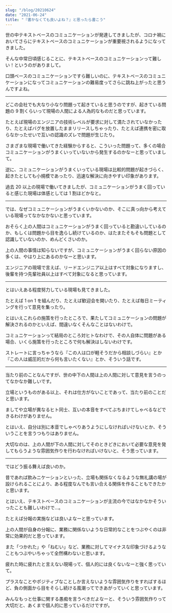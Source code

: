 ```yaml
---
slug: "/blog/20210624"
date: "2021-06-24"
title: "『書かなくても良いよね？』と思ったら書こう"
---
```


世の中テキストベースのコミュニケーションが発達してきましたが、コロナ禍においてさらにテキストベースのコミュニケーションが重要視されるようになってきました。

そんな中常日頃感じることに、テキストベースのコミュニケーションって難しい！というのがありまして。

口頭ベースのコミュニケーションですら難しいのに、テキストベースのコミュニケーションになってコミュニケーションの難易度ってさらに跳ね上がったと思うんですよね。

---

どこの会社でも大なり小なり問題って起きていると思うのですが、起きている問題の 9 割くらいって現場の人間による人為的なものだと思っています。

たとえば現場のエンジニアの技術レベルが要求に対して満たされていなかったり、たとえばバグを放置したままリリースしちゃったり、たとえば連携を密に取らなかったせいで互いの認識のズレで問題が生じたり。

さまざまな現場で働いてきた経験からすると、こういった問題って、多くの場合コミュニケーションがうまくいっていないから発生するのかなーと思っていまして。

逆に、コミュニケーションがうまくいっている現場は比較的問題が起きづらく、起きたとしても小規模であったり、迅速な解決に向きやすい印象があります。

過去 20 以上の現場で働いてきましたが、コミュニケーションがうまく回っていると感じた現場は体感としては 1 割ほどかなと。

---

では、なぜコミュニケーションがうまくいかないのか、そこに真っ向から考えている現場ってなかなかないと思っています。

おそらく上の人間はコミュニケーションがうまく回っていると勘違いしているのか、もしくは問題から目を逸らし続けているのか、はたまたそもそも問題として認識していないのか、めんどくさいのか。

上の人間の事情は知らないですが、コミュニケーションがうまく回らない原因の多くは、やはり上にあるのかなーと思います。

エンジニアの現場で言えば、リードエンジニア以上はすべて対象になりますし、後輩を持つ先輩社員以上はすべて対象になると思っています。

---

とはいえある程度努力している現場も見てきました。

たとえば 1 on 1 を組んだり、たとえば歓迎会を開いたり、たとえば毎日ミーティングを行って意見を集ったり。

とはいえこれらの施策を行ったところで、果たしてコミュニケーションの問題が解決されるのかといえば、間違いなくそんなことはないわけで。

コミュニケーションって結局のところ対ヒトなわけで、その人自体に問題がある場合、いくら施策を行ったところで何も解決はしないわけです。

ストレートに言っちゃうなら『この人は口が軽そうだから相談しづらい』とか『この人は威圧的だから何も言いたくない』とか、そういう話です。

---

当たり前のことなんですが、世の中下の人間は上の人間に対して意見を言うのってなかなか難しいです。

立場というものがある以上、それは仕方がないことであって、当たり前のことだと思います。

ましてや立場が異なるヒト同士、互いの本音をすべてぶちまけてしゃべるなどできるわけがありません。

とはいえ、自分は別に本音でしゃべりあうようにしなければいけないとか、そういうことを言うつもりはありません。

大切なのは、上の人間が下の人間に対してそのときどきにおいて必要な意見を発してもらうような雰囲気作りを行わなければいけないと、そう思っています。

---

ではどう振る舞えば良いのか。

昔であれば飲みニケーションといった、立場も関係なくなるような無礼講の場が設けられることにより、ある程度なんでも言い合える関係を作ることもできたかと思います。

とはいえ、テキストベースのコミュニケーションが主流の今ではなかなかそういったことも難しいわけで…。

たとえば分報の実施などは良いよなーと思っています。

上の人間が自身の分報に、業務に関係ないような日常的なことをつぶやくのは非常に効果的だと思っています。

また「つかれた」や「ねむい」など、業務に対してマイナスな印象づけるようなこともつぶやいちゃって全然構わないと思います。

疲れた時に疲れたと言えない現場って、個人的には良くないなーと強く思っていて。

プラスなことやポジティブなことしか言えないような雰囲気作りをすればするほど、負の側面から目をそらし続ける風潮ってできあがっていくと思っています。

みんなもっと仕事に関する愚痴を言うべきだよなーと、そういう雰囲気作りって大切だと、あくまで個人的に思っているだけですが。
